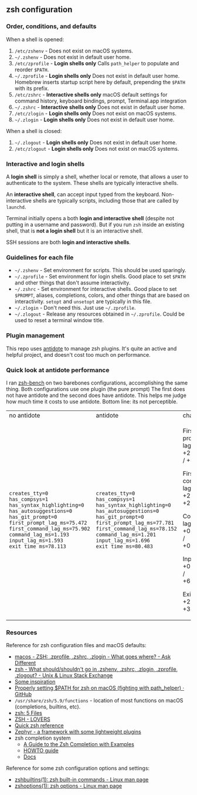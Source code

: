 ## zsh configuration

### Order, conditions, and defaults

When a shell is opened:

1. `/etc/zshenv` - Does not exist on macOS systems.
2. `~/.zshenv` - Does not exist in default user home.
3. `/etc/zprofile` - **Login shells only** Calls `path_helper` to populate and reorder `$PATH`.
4. `~/.zprofile` - **Login shells only** Does not exist in default user home. Homebrew inserts startup script here by
  default, prepending the `$PATH` with its prefix.
5. `/etc/zshrc` - **Interactive shells only** macOS default settings for command history, keyboard bindings, prompt,
  Terminal.app integration
6. `~/.zshrc` - **Interactive shells only** Does not exist in default user home.
7. `/etc/zlogin` - **Login shells only** Does not exist on macOS systems.
8. `~/.zlogin` - **Login shells only** Does not exist in default user home.

When a shell is closed:

1. `~/.zlogout` - **Login shells only** Does not exist in default user home.
2. `/etc/zlogout` - **Login shells only** Does not exist on macOS systems.

### Interactive and login shells

A **login shell** is simply a shell, whether local or remote, that allows a user to authenticate to the system. These
shells are typically interactive shells.

An **interactive shell**, can accept input typed from the keyboard. Non-interactive shells are typically scripts,
including those that are called by `launchd`.

Terminal initially opens a both **login and interactive shell** (despite not putting in a username and password). But if
you run `zsh` inside an existing shell, that is **not a login shell** but it is an interactive shell.

SSH sessions are both **login and interactive shells**.

### Guidelines for each file

* `~/.zshenv` - Set environment for scripts. This should be used sparingly.
* `~/.zprofile` - Set environment for login shells. Good place to set `$PATH` and other things that don't assume
  interactivity.
* `~/.zshrc` - Set environment for interactive shells. Good place to set `$PROMPT`, aliases, completions, colors, and
  other things that are based on interactivity. `setopt` and `unsetopt` are typically in this file.
* `~/.zlogin` - Don't need this. Just use `~/.zprofile`.
* `~/.zlogout` - Release any resources obtained in `~/.zprofile`. Could be used to reset a terminal window title.

### Plugin management

This repo uses [antidote](https://getantidote.github.io/) to manage zsh plugins. It's quite an active and helpful
project, and doesn't cost too much on performance.

### Quick look at antidote performance

I ran [zsh-bench](https://github.com/romkatv/zsh-bench#usage) on two barebones configurations, accomplishing the same
thing. Both configurations use one plugin (the pure prompt) The first does not have antidote and the second does have
antidote. This helps me judge how much time it costs to use antidote. Bottom line: its not perceptible.

<table>
<tr>
  <td>no antidote</td>
  <td>antidote</td>
  <td>change</td>
</tr>
<tr>
  <td>

```
creates_tty=0
has_compsys=1
has_syntax_highlighting=0
has_autosuggestions=0
has_git_prompt=0
first_prompt_lag_ms=75.472
first_command_lag_ms=75.902
command_lag_ms=1.193
input_lag_ms=1.593
exit_time_ms=78.113
```

  </td>
  <td>

```
creates_tty=0
has_compsys=1
has_syntax_highlighting=0
has_autosuggestions=0
has_git_prompt=0
first_prompt_lag_ms=77.781
first_command_lag_ms=78.152
command_lag_ms=1.201
input_lag_ms=1.696
exit_time_ms=80.483
```

  </td>
  <td>

<p>First prompt lag: +2.309ms / +3.06% </p>
<p>First command lag: +2.25ms / +2.96%% </p>
<p>Command lag: +0.008ms / +0.67%% </p>
<p>Input lag: +0.103ms / +6.47%% </p>
<p>Exit time: +2.37ms / +3.03%% </p>

  </td>
</tr>
</table>


### Resources

Reference for zsh configuration files and macOS defaults:

* [macos - ZSH: .zprofile, .zshrc, .zlogin - What goes where? - Ask Different](https://apple.stackexchange.com/questions/388622/zsh-zprofile-zshrc-zlogin-what-goes-where)
* [zsh - What should/shouldn't go in .zshenv, .zshrc, .zlogin, .zprofile, .zlogout? - Unix & Linux Stack Exchange](https://unix.stackexchange.com/questions/71253/what-should-shouldnt-go-in-zshenv-zshrc-zlogin-zprofile-zlogout)
* [Some inspiration](https://stuvel.eu/post/2020-08-05-zsh-config/)
* [Properly setting $PATH for zsh on macOS (fighting with path_helper) · GitHub](https://gist.github.com/Linerre/f11ad4a6a934dcf01ee8415c9457e7b2#zsh-initializations)
* `/usr/share/zsh/5.9/functions` - location of most functions on macOS (completions, builtins, etc).
* [zsh: 5 Files](https://zsh.sourceforge.io/Doc/Release/Files.html#Files)
* [ZSH - LOVERS](https://grml.org/zsh/zsh-lovers.html)
* [Quick zsh reference](https://github.com/mattmc3/zdotdir/tree/main/.docs)
* [Zephyr - a framework with some lightweight plugins](https://github.com/mattmc3/zephyr)
* zsh completion system
  * [A Guide to the Zsh Completion with Examples](https://thevaluable.dev/zsh-completion-guide-examples/)
  * [HOWTO guide](https://github.com/zsh-users/zsh-completions/blob/master/zsh-completions-howto.org#)
  * [Docs](https://zsh.sourceforge.io/Doc/Release/Completion-System.html#Completion-System)


Reference for some zsh configuration options and settings:

* [zshbuiltins(1): zsh built-in commands - Linux man page](https://linux.die.net/man/1/zshbuiltins)
* [zshoptions(1): zsh options - Linux man page](https://linux.die.net/man/1/zshoptions)

